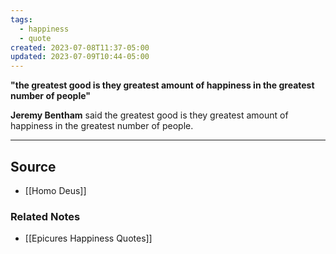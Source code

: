 ```yaml
---
tags:
  - happiness
  - quote
created: 2023-07-08T11:37-05:00
updated: 2023-07-09T10:44-05:00
---
```

**"the greatest good is they greatest amount of happiness in the greatest number of people"**

**Jeremy Bentham** said the greatest good is they greatest amount of happiness in the greatest number of people. 

---

## Source
- [[Homo Deus]]

### Related Notes
- [[Epicures  Happiness  Quotes]]